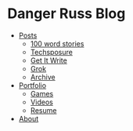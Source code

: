Danger Russ Blog
====================

* [Posts](/posts/)
    * [100 word stories](/posts/100-worders)
    * [Techsposure](/posts/techsposure)
    * [Get It Write](/posts/getitwrite)
    * [Grok](/posts/grok)
    * [Archive](/posts/archive.md)
* [Portfolio](/portfolio/)
    * [Games](/portfolio/games.md)
    * [Videos](/portfolio/videos.md)
    * [Resume](/portfolio/resume.md)
* [About](/about.md)
